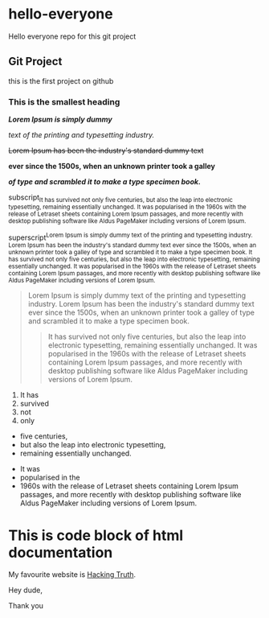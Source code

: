 # hello-everyone
Hello everyone repo for this git project

## Git Project

this is the first project on github

### This is the smallest heading


***Lorem Ipsum is simply dummy*** 

*text of the printing and typesetting industry.*

~~Lorem Ipsum has been the industry's standard dummy text~~

**ever since the 1500s, when an unknown printer took a galley**

***of type and scrambled it to make a type specimen book.***

subscript<sub>It has survived not only five centuries, but also the leap into electronic typesetting, remaining essentially unchanged. It was popularised in the 1960s with the release of Letraset sheets containing Lorem Ipsum passages, and more recently with desktop publishing software like Aldus PageMaker including versions of Lorem Ipsum.</sub>

superscript<sup>Lorem Ipsum is simply dummy text of the printing and typesetting industry. Lorem Ipsum has been the industry's standard dummy text ever since the 1500s, when an unknown printer took a galley of type and scrambled it to make a type specimen book. It has survived not only five centuries, but also the leap into electronic typesetting, remaining essentially unchanged. It was popularised in the 1960s with the release of Letraset sheets containing Lorem Ipsum passages, and more recently with desktop publishing software like Aldus PageMaker including versions of Lorem Ipsum.</sup>


> Lorem Ipsum is simply dummy text of the printing and typesetting industry. Lorem Ipsum has been the industry's standard dummy text ever since the 1500s, when an unknown printer took a galley of type and scrambled it to make a type specimen book. 
> 
>> It has survived not only five centuries, but also the leap into electronic typesetting, remaining essentially unchanged. It was popularised in the 1960s with the release of Letraset sheets containing Lorem Ipsum passages, and more recently with desktop publishing software like Aldus PageMaker including versions of Lorem Ipsum.

1. It has
2. survived
3. not
4. only 

- five centuries,
- but also the leap into electronic typesetting,
- remaining essentially unchanged.

* It was
* popularised in the
* 1960s with the release of Letraset sheets containing Lorem Ipsum passages, and more recently with desktop publishing software like Aldus PageMaker including versions of Lorem Ipsum.
<html>
  <head><title>TITLE</title></head>
  <body>
    <h1>This is code block of html documentation</h1>
  </body>
  </html>

My favourite website is [Hacking Truth](https://www.hackingtruth.org "It's so powerful and useful website").

Hey dude,


Thank you 
